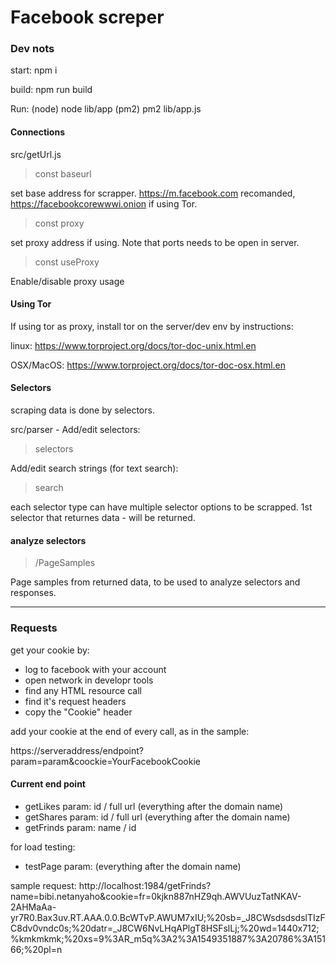 # Facebook screper


### Dev nots

start:
npm i

build:
npm run build

Run:
(node) node lib/app
(pm2) pm2 lib/app.js

#### Connections

src/getUrl.js

> const baseurl

set base address for scrapper. https://m.facebook.com recomanded, https://facebookcorewwwi.onion if using Tor.

> const proxy

set proxy address if using. Note that ports needs to be open in server.

> const useProxy

Enable/disable proxy usage

#### Using Tor

If using tor as proxy, install tor on the server/dev env by instructions:

linux:
https://www.torproject.org/docs/tor-doc-unix.html.en

OSX/MacOS:
https://www.torproject.org/docs/tor-doc-osx.html.en


#### Selectors

scraping data is done by selectors.

src/parser -
Add/edit selectors:
> selectors

Add/edit search strings (for text search):
> search

each selector type can have multiple selector options to be scrapped.
1st selector that returnes data - will be returned.

#### analyze selectors
> /PageSamples

Page samples from returned data, to be used to analyze selectors and responses.

--------------------


### Requests

get your cookie by:
 - log to facebook with your account
 - open network in developr tools
 - find any HTML resource call
 - find it's request headers
 - copy the "Cookie" header

add your cookie at the end of every call, as in the sample:

https://serveraddress/endpoint?param=param&coockie=YourFacebookCookie

#### Current end point

 - getLikes param: id / full url (everything after the domain name)
 - getShares param: id / full url (everything after the domain name)
 - getFrinds param: name / id

for load testing:
 - testPage param: (everything after the domain name)


sample request:
http://localhost:1984/getFrinds?name=bibi.netanyaho&cookie=fr=0kjkn887nHZ9qh.AWVUuzTatNKAV-2AHMaAa-yr7R0.Bax3uv.RT.AAA.0.0.BcWTvP.AWUM7xIU;%20sb=_J8CWsdsdsdslTIzFC8dv0vndc0s;%20datr=_J8CW6NvLHqAPlgT8HSFslLj;%20wd=1440x712;%kmkmkmk;%20xs=9%3AR_m5q%3A2%3A1549351887%3A20786%3A15166;%20pl=n

